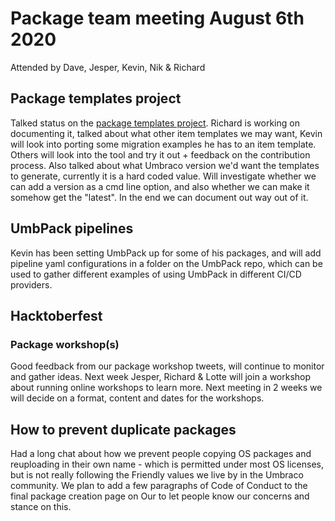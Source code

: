 # Package team meeting August 6th 2020

Attended by Dave, Jesper, Kevin, Nik & Richard

## Package templates project

Talked status on the [package templates project](https://github.com/umbraco/Package.Templates). Richard is working on documenting it, talked about what other item templates we may want, Kevin will look into porting some migration examples he has to an item template. 
Others will look into the tool and try it out + feedback on the contribution process.
Also talked about what Umbraco version we'd want the templates to generate, currently it is a hard coded value. Will investigate whether we can add a version as a cmd line option, and also whether we can make it somehow get the "latest". In the end we can document out way out of it.

## UmbPack pipelines

Kevin has been setting UmbPack up for some of his packages, and will add pipeline yaml configurations in a folder on the UmbPack repo, which can be used to gather different examples of using UmbPack in different CI/CD providers.

## Hacktoberfest

### Package workshop(s)

Good feedback from our package workshop tweets, will continue to monitor and gather ideas. Next week Jesper, Richard & Lotte will join a workshop about running online workshops to learn more. Next meeting in 2 weeks we will decide on a format, content and dates for the workshops.

## How to prevent duplicate packages

Had a long chat about how we prevent people copying OS packages and reuploading in their own name - which is permitted under most OS licenses, but is not really following the Friendly values we live by in the Umbraco community.
We plan to add a few paragraphs of Code of Conduct to the final package creation page on Our to let people know our concerns and stance on this. 


